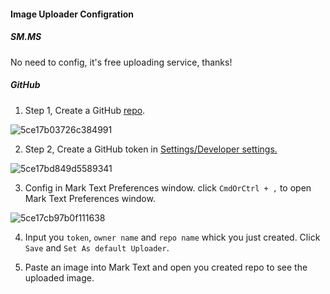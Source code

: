 #### Image Uploader Configration

##### SM.MS

No need to config, it's free uploading service, thanks!

##### GitHub

1. Step 1, Create a GitHub [repo](https://github.com/new).

![5ce17b03726c384991](https://i.loli.net/2019/05/19/5ce17b03726c384991.png)

2. Step 2, Create a GitHub token in [Settings/Developer settings.](https://github.com/settings/tokens)

![5ce17bd849d5589341](https://i.loli.net/2019/05/19/5ce17bd849d5589341.png)

3. Config in Mark Text Preferences window. click `CmdOrCtrl + ,` to open Mark Text Preferences window.

![5ce17cb97b0f111638](https://i.loli.net/2019/05/19/5ce17cb97b0f111638.png)

4. Input you `token`, `owner name` and `repo name` whick you just created. Click `Save` and `Set As default Uploader`.

5. Paste an image into Mark Text and open you created repo to see the uploaded image.
